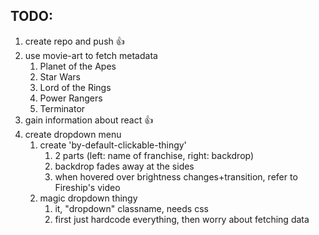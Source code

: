 ## TODO:
1. create repo and push 👍
2. use movie-art to fetch metadata
   1. Planet of the Apes 
   2. Star Wars
   3. Lord of the Rings
   4. Power  Rangers
   5. Terminator
3. gain information about react 👍
4. create dropdown menu
   1. create 'by-default-clickable-thingy'
      1. 2 parts (left: name of franchise, right: backdrop)
      2. backdrop fades away at the sides
      3. when hovered over brightness changes+transition, refer to Fireship's video
   2. magic dropdown thingy
      1. it, "dropdown" classname, needs css
      2. first just hardcode everything, then worry about fetching data
